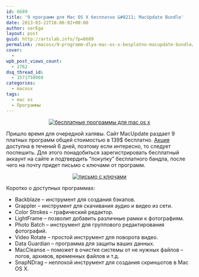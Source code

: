 ```yaml
---
id: 6689
title: '9 программ для Mac OS X бесплатно &#8211; MacUpdate Bundle'
date: 2013-03-22T16:06:02+00:00
author: serEga
layout: post
guid: http://artslab.info/?p=6689
permalink: /macosx/9-programm-dlya-mac-os-x-besplatno-macupdate-bundle/
cover:
  -
wpb_post_views_count:
  - 1762
dsq_thread_id:
  - 1571758069
categories:
  - macosx
tags:
  - mac os
  - Программы
---
```

<center>
  <a href="{{site.img_cdn}}/besplatni_soft_dlya_macos.jpg"><img src="{{site.img_cdn}}/besplatni_soft_dlya_macos-300x188.jpg" alt="бесплатные программы для mac os x" class="aligncenter size-medium wp-image-6690" srcset="{{site.img_cdn}}/besplatni_soft_dlya_macos-300x188.jpg 300w, {{site.img_cdn}}/besplatni_soft_dlya_macos.jpg 926w" sizes="(max-width: 300px) 100vw, 300px" /></a>
</center>

Пришло время для очередной халявы. Сайт MacUpdate раздает 9 платных программ общей стоимостью в 139$ бесплатно. [Акция](https://deals.macupdate.com/freebundle/) доступна в течений 6 дней, поэтому если интересно, то следует поспешить. Для этого понадобиться зарегистрировать бесплатный аккаунт на сайте и подтвердить &#8220;покупку&#8221; бесплатного бандла, после чего на почту придет письмо с ключами от программ.

<!--more-->





<center>
  <a href="{{site.img_cdn}}/macupdate_soft_serials.jpg"><img src="{{site.img_cdn}}/macupdate_soft_serials-300x181.jpg" alt="письмо с ключами" class="aligncenter size-medium wp-image-6693" srcset="{{site.img_cdn}}/macupdate_soft_serials-300x181.jpg 300w, {{site.img_cdn}}/macupdate_soft_serials-1024x619.jpg 1024w, {{site.img_cdn}}/macupdate_soft_serials.jpg 1045w" sizes="(max-width: 300px) 100vw, 300px" /></a>
</center>

Коротко о доступных программах:

<!--more-->

  * Backblaze &#8211; инструмент для создания бэкапов.
  * Grappler &#8211; инструмент для скачивания аудио и видео из сети.
  * Color Strokes &#8211; графический редактор.
  * LightFrame &#8211; позволит добавить различные рамки к фотографиям.
  * Photo Batch &#8211; инструмент для группового редактирования фотографий.
  * Video Rotate &#8211; простой инструмент для поворота видео.
  * Data Guardian &#8211; программа для защиты ваших данных.
  * MacCleanse &#8211; поможет в очистке системы от не нужных файлов &#8211; логов, архивов, временных файлов и т.д.
  * SnapNDrag &#8211; неплохой инструмент для создания скриншотов в Mac OS X.
